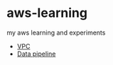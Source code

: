 # aws-learning
my aws learning and experiments

* [VPC](./vpc/README.md)
* [Data pipeline](./datapipeline/README.md)
